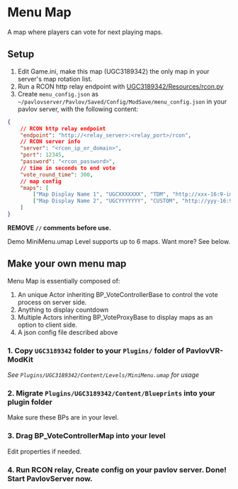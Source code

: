 # Menu Map

A map where players can vote for next playing maps.

## Setup

1. Edit Game.ini, make this map (UGC3189342) the only map in your server's map rotation list.
2. Run a RCON http relay endpoint with [UGC3189342/Resources/rcon.py](UGC3189342/Resources/rcon.py)
3. Create `menu_config.json` as `~/pavlovserver/Pavlov/Saved/Config/ModSave/menu_config.json` in your pavlov server, with the following content:

```json
{
    // RCON http relay endpoint
    "endpoint": "http://<relay_server>:<relay_port>/rcon",
    // RCON server info
    "server": "<rcon_ip_or_domain>",
    "port": 12345,
    "password": "<rcon_password>",
    // time in seconds to end vote
    "vote_round_time": 300,
    // map config
    "maps": [
        ["Map Display Name 1", "UGCXXXXXXX", "TDM", "http://xxx-16:9-image-to-display.png"],
        ["Map Display Name 2", "UGCYYYYYYY", "CUSTOM", "http://yyy-16:9-image-to-display.png"]
    ]
}
```

**REMOVE `//` comments before use.**

Demo MiniMenu.umap Level supports up to 6 maps. Want more? See below.


## Make your own menu map

Menu Map is essentially composed of:

1. An unique Actor inheriting BP_VoteControllerBase to control the vote process on server side.
2. Anything to display countdown
3. Multiple Actors inheriting BP_VoteProxyBase to display maps as an option to client side.
4. A json config file described above

### 1. Copy `UGC3189342` folder to your `Plugins/` folder of PavlovVR-ModKit

*See `Plugins/UGC3189342/Content/Levels/MiniMenu.umap` for usage*

### 2. Migrate `Plugins/UGC3189342/Content/Blueprints` into your plugin folder

Make sure these BPs are in your level.

### 3. Drag BP_VoteControllerMap into your level

Edit properties if needed.

### 4. Run RCON relay, Create config on your pavlov server. Done! Start PavlovServer now.


